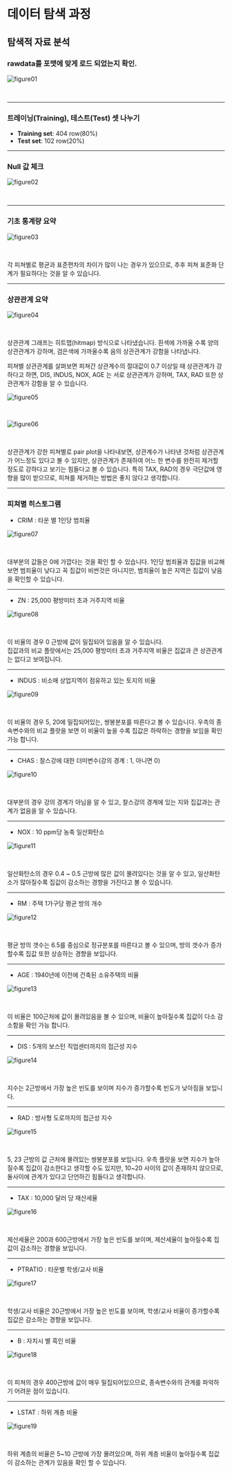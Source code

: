# 데이터 탐색 과정

## 탐색적 자료 분석

### rawdata를 포맷에 맞게 로드 되었는지 확인. <br />

![figure01](/pictures/eda01.JPG)

<br />

--------------------------------

### 트레이닝(Training), 테스트(Test) 셋 나누기 <br />

* **Training set**: 404 row(80%)
* **Test set**: 102 row(20%)

--------------------------------

### Null 값 체크 <br />

![figure02](/pictures/eda02.JPG)

<br />

--------------------------------

### 기초 통계량 요약 <br />

![figure03](/pictures/eda03.jpg)

<br />

각 피쳐별로 평균과 표준편차의 차이가 많이 나는 경우가 있으므로, 추후 피쳐 표준화 단계가 필요하다는 것을 알 수 있습니다. 

--------------------------------

### 상관관계 요약 <br />

![figure04](/pictures/eda04.JPG)

<br />

상관관계 그래프는 히트맵(hitmap) 방식으로 나타냈습니다.
흰색에 가까울 수록 양의 상관관계가 강하며, 
검은색에 가까울수록 음의 상관관계가 강함을 나타냅니다. 

피쳐별 상관관계를 살펴보면 피쳐간 상관계수의 절대값이 0.7 이상일 때 상관관계가 강하다고 하면, 
DIS, INDUS, NOX, AGE 는 서로 상관관계가 강하며, 
TAX, RAD 또한 상관관계가 강함을 알 수 있습니다. 
<br />

![figure05](/pictures/eda05.JPG)

<br />


![figure06](/pictures/eda06.JPG)

<br />


상관관계가 강한 피쳐별로 pair plot을 나타내보면,
상관계수가 나타낸 것처럼 상관관계가 어느정도 있다고 볼 수 있지만,
상관관계가 존재하여 어느 한 변수를 완전히 제거할 정도로 강하다고 보기는 힘들다고 볼 수 있습니다. 
특히 TAX, RAD의 경우 극단값에 영향을 많이 받으므로, 피쳐를 제거하는 방법은 좋지 않다고 생각합니다. 

--------------------------------

### 피쳐별 히스토그램

* CRIM : 타운 별 1인당 범죄율

![figure07](/pictures/eda07.JPG)

<br />

대부분의 값들은 0에 가깝다는 것을 확인 할 수 있습니다. 
1인당 범죄율과 집값을 비교해보면 범죄율이 낮다고 꼭 집값이 비싼것은 아니지만, 
범죄율이 높은 지역은 집값이 낮음을 확인할 수 있습니다.

--------------------------------

* ZN : 25,000 평방미터 초과 거주지역 비율

![figure08](/pictures/eda08.JPG)

<br />

이 비율의 경우 0 근방에 값이 밀집되어 있음을 알 수 있습니다.  
집값과의 비교 플랏에서는 25,000 평방미터 초과 거주지역 비율은 집값과 큰 상관관계는 없다고 보여집니다.

--------------------------------

* INDUS : 비소매 상업지역이 점유하고 있는 토지의 비율 

![figure09](/pictures/eda09.JPG)

<br />

이 비율의 경우 5, 20에 밀집되어있는, 쌍봉분포를 따른다고 볼 수 있습니다. 
우측의 종속변수와의 비교 플랏을 보면 이 비율이 높을 수록 집값은 하락하는 경향을 보임을 확인 가능 합니다. 

--------------------------------

* CHAS : 찰스강에 대한 더미변수(강의 경계 : 1, 아니면 0)

![figure10](/pictures/eda10.JPG)

<br />

대부분의 경우 강의 경계가 아님을 알 수 있고, 찰스강의 경계에 있는 지와 집값과는 관계가 없음을 알 수 있습니다. 

--------------------------------

* NOX : 10 ppm당 농축 일산화탄소

![figure11](/pictures/eda11.JPG)

<br />

일산화탄소의 경우 0.4 ~ 0.5 근방에 많은 값이 몰려있다는 것을 알 수 있고, 
일산화탄소가 많아질수록 집값이 감소하는 경향을 가진다고 볼 수 있습니다. 

--------------------------------

* RM : 주택 1가구당 평균 방의 개수 

![figure12](/pictures/eda12.JPG)

<br />

평균 방의 갯수는 6.5를 중심으로 정규분포를 따른다고 볼 수 있으며, 
방의 갯수가 증가할수록 집값 또한 상승하는 경향을 보입니다. 

--------------------------------

* AGE : 1940년에 이전에 건축된 소유주택의 비율

![figure13](/pictures/eda13.JPG)

<br />

이 비율은 100근처에 값이 몰려있음을 볼 수 있으며, 
비율이 높아질수록 집값이 다소 감소함을 확인 가능 합니다. 

--------------------------------


* DIS : 5개의 보스턴 직업센터까지의 접근성 지수

![figure14](/pictures/eda14.JPG)

<br />

지수는 2근방에서 가장 높은 빈도를 보이며 지수가 증가할수록 빈도가 낮아짐을 보입니다. 

--------------------------------


* RAD : 방사형 도로까지의 접근성 지수 

![figure15](/pictures/eda15.JPG)

<br />

5, 23 근방의 값 근처에 몰려있는 쌍봉분포를 보입니다. 
우측 플랏을 보면 지수가 높아질수록 집값이 감소한다고 생각할 수도 있지만, 
10~20 사이의 값이 존재하지 않으므로, 둘사이에 관계가 있다고 단언하긴 힘들다고 생각합니다.

--------------------------------

* TAX : 10,000 달러 당 재산세율

![figure16](/pictures/eda16.JPG)

<br />

제산세율은 200과 600근방에서 가장 높은 빈도를 보이며, 
제산세율이 높아질수록 집값이 감소하는 경향을 보입니다. 

--------------------------------

* PTRATIO : 타운별 학생/교사 비율

![figure17](/pictures/eda17.JPG)

<br />

학생/교사 비율은 20근방에서 가장 높은 빈도를 보이며, 
학생/교사 비율이 증가할수록 집값은 감소하는 경향을 보입니다. 

--------------------------------

* B : 자치시 별 흑인 비율

![figure18](/pictures/eda18.JPG)

<br />

이 피쳐의 경우 400근방에 값이 매우 밀집되어있으므로, 
종속변수와의 관계를 파악하기 어려운 점이 있습니다. 

--------------------------------

* LSTAT : 하위 계층 비율

![figure19](/pictures/eda19.JPG)

<br />

하위 계층의 비율은 5~10 근방에 가장 몰려있으며, 
하위 계층 비율이 높아질수록 집값이 감소하는 관계가 있음을 확인 할 수 있습니다.

